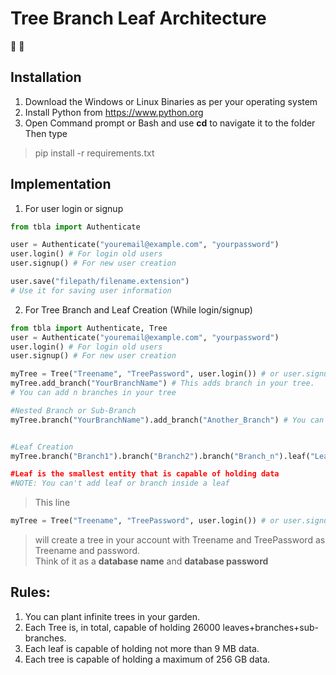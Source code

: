 # Tree Branch Leaf Architecture
🌲 🌿

## Installation
1. Download the Windows or Linux Binaries as per your operating system<br>
2. Install Python from https://www.python.org
3. Open Command prompt or Bash and use **cd** to navigate it to the folder<br>Then type
> pip install -r requirements.txt

## Implementation
1. For user login or signup 
```python
from tbla import Authenticate

user = Authenticate("youremail@example.com", "yourpassword")
user.login() # For login old users
user.signup() # For new user creation

user.save("filepath/filename.extension")
# Use it for saving user information

```
2. For Tree Branch and Leaf Creation
(While login/signup)
```python
from tbla import Authenticate, Tree
user = Authenticate("youremail@example.com", "yourpassword")
user.login() # For login old users
user.signup() # For new user creation

myTree = Tree("Treename", "TreePassword", user.login()) # or user.signup()
myTree.add_branch("YourBranchName") # This adds branch in your tree.
# You can add n branches in your tree

#Nested Branch or Sub-Branch
myTree.branch("YourBranchName").add_branch("Another_Branch") # You can add n sub-branches in your branch as well 


#Leaf Creation
myTree.branch("Branch1").branch("Branch2").branch("Branch_n").leaf("LeafName).push("Some data that is to be kept in the leaf")

#Leaf is the smallest entity that is capable of holding data
#NOTE: You can't add leaf or branch inside a leaf
```


> This line<br>


```python
myTree = Tree("Treename", "TreePassword", user.login()) # or user.signup()
```



> will create a tree in your account with Treename and TreePassword as Treename and password.<br>
Think of it as a **database name** and **database password**

## Rules:
1. You can plant infinite trees in your garden.
2. Each Tree is, in total, capable of holding 26000 leaves+branches+sub-branches.
3. Each leaf is capable of holding not more than 9 MB data.
4. Each tree is capable of holding a maximum of 256 GB data.

